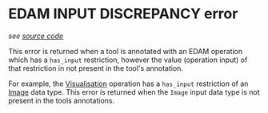 # EDAM INPUT DISCREPANCY error

*see [source code](https://github.com/3top1a/biotools-linter/blob/main/linter/rules/edam.py#L194)*

This error is returned when a tool is annotated with an EDAM operation which has a `has_input` restriction, however the value (operation input) of that restriction in not present in the tool's annotation.

For example, the [Visualisation](https://edamontology.github.io/edam-browser/#operation_0337) operation has a `has_input` restriction of an [Image](https://edamontology.github.io/edam-browser/#http://edamontology.org/data_2968) data type. This error is returned when the `Image` input data type is not present in the tools annotations.
